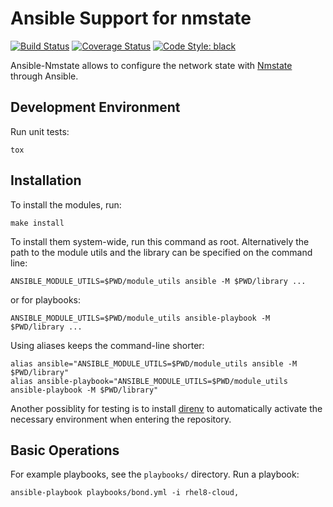 # Ansible Support for nmstate
[![Build Status](https://travis-ci.com/nmstate/ansible-nmstate.svg?branch=main)](https://travis-ci.org/nmstate/ansible-nmstate)
[![Coverage Status](https://coveralls.io/repos/github/nmstate/ansible-nmstate/badge.svg?branch=main)](https://coveralls.io/github/nmstate/ansible-nmstate?branch=main)
[![Code Style: black](https://img.shields.io/badge/code%20style-black-000000.svg)](https://github.com/ambv/black)

Ansible-Nmstate allows to configure the network state with
[Nmstate](https://nmstate.github.io/) through Ansible.

## Development Environment

Run unit tests:
```shell
tox
```

## Installation

To install the modules, run:

```shell
make install
```

To install them system-wide, run this command as root. Alternatively the path
to the module utils and the library can be specified on the command line:

```shell
ANSIBLE_MODULE_UTILS=$PWD/module_utils ansible -M $PWD/library ...
```

or for playbooks:

```shell
ANSIBLE_MODULE_UTILS=$PWD/module_utils ansible-playbook -M $PWD/library ...
```

Using aliases keeps the command-line shorter:

```shell
alias ansible="ANSIBLE_MODULE_UTILS=$PWD/module_utils ansible -M $PWD/library"
alias ansible-playbook="ANSIBLE_MODULE_UTILS=$PWD/module_utils ansible-playbook -M $PWD/library"
```

Another possiblity for testing is to install [direnv](https://direnv.net/) to
automatically activate the necessary environment when entering the repository.

## Basic Operations

For example playbooks, see the `playbooks/` directory. Run a playbook:

```shell
ansible-playbook playbooks/bond.yml -i rhel8-cloud,
```
